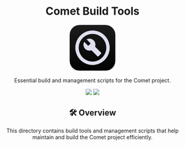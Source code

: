 # <div align="center">Comet Build Tools</div>

<div align="center">
  <img src="../.github/assets/Icon_comet.png" alt="Comet Build Tools" width="120" />
</div>

<div align="center">
  <p>Essential build and management scripts for the Comet project.</p>
</div>

<div align="center">
  <img src="https://img.shields.io/badge/TypeScript-007ACC?style=for-the-badge&logo=typescript&logoColor=white" />
  <img src="https://img.shields.io/badge/Node.js-43853D?style=for-the-badge&logo=node.js&logoColor=white" />
</div>

## <div align="center">🛠️ Overview</div>

<div align="center">
  <p>This directory contains build tools and management scripts that help maintain and build the Comet project efficiently.</p>
</div>